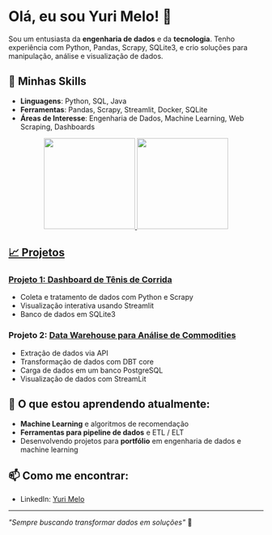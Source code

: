 # Olá, eu sou Yuri Melo! 👋

Sou um entusiasta da **engenharia de dados** e da **tecnologia**. Tenho experiência com Python, Pandas, Scrapy, SQLite3, e crio soluções para manipulação, análise e visualização de dados.

## 🚀 Minhas Skills

- **Linguagens**: Python, SQL, Java
- **Ferramentas**: Pandas, Scrapy, Streamlit, Docker, SQLite
- **Áreas de Interesse**: Engenharia de Dados, Machine Learning, Web Scraping, Dashboards

<div align="center">
  <a href="https://github.com/YuriMel0">
  <img height="180em" src="https://github-readme-stats.vercel.app/api?username=YuriMel0&show_icons=true&theme=dracula&include_all_commits=true&count_private=true"/>
  <img height="180em" src="https://github-readme-stats.vercel.app/api/top-langs/?username=YuriMel0&layout=compact&langs_count=7&theme=dracula"/>
</div>

## 📈 Projetos

### Projeto 1: [Dashboard de Tênis de Corrida](https://github.com/YuriMel0/scraping2ETL)
- Coleta e tratamento de dados com Python e Scrapy
- Visualização interativa usando Streamlit
- Banco de dados em SQLite3

### Projeto 2: [Data Warehouse para Análise de Commodities](https://github.com/YuriMel0/dw-analise-commodities)
- Extração de dados via API
- Transformação de dados com DBT core
- Carga de dados em um banco PostgreSQL
- Visualização de dados com StreamLit

## 🧠 O que estou aprendendo atualmente:
- **Machine Learning** e algoritmos de recomendação
- **Ferramentas para pipeline de dados** e ETL / ELT
- Desenvolvendo projetos para **portfólio** em engenharia de dados e machine learning

## 📫 Como me encontrar:
- LinkedIn: [Yuri Melo](https://www.linkedin.com/in/yuri-melo-data-eng/)

---

*"Sempre buscando transformar dados em soluções"* 🚀

